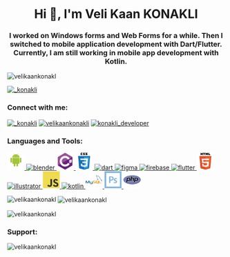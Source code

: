 <h1 align="center">Hi 👋, I'm Veli Kaan KONAKLI</h1>
<h3 align="center">I worked on Windows forms and Web Forms for a while. Then I switched to mobile application development with Dart/Flutter. Currently, I am still working in mobile app development with Kotlin.</h3>

<p align="left"> <img src="https://komarev.com/ghpvc/?username=velikaankonakl&label=Profile%20views&color=0e75b6&style=flat" alt="velikaankonakl" /> </p>

<p align="left"> <a href="https://twitter.com/_konakli" target="blank"><img src="https://img.shields.io/twitter/follow/_konakli?logo=twitter&style=for-the-badge" alt="_konakli" /></a> </p>

<h3 align="left">Connect with me:</h3>
<p align="left">
<a href="https://twitter.com/_konakli" target="blank"><img align="center" src="https://raw.githubusercontent.com/rahuldkjain/github-profile-readme-generator/master/src/images/icons/Social/twitter.svg" alt="_konakli" height="30" width="40" /></a>
<a href="https://linkedin.com/in/velikaankonakli" target="blank"><img align="center" src="https://raw.githubusercontent.com/rahuldkjain/github-profile-readme-generator/master/src/images/icons/Social/linked-in-alt.svg" alt="velikaankonakli" height="30" width="40" /></a>
<a href="https://instagram.com/konakli_developer" target="blank"><img align="center" src="https://raw.githubusercontent.com/rahuldkjain/github-profile-readme-generator/master/src/images/icons/Social/instagram.svg" alt="konakli_developer" height="30" width="40" /></a>
</p>

<h3 align="left">Languages and Tools:</h3>
<p align="left"> <a href="https://developer.android.com" target="_blank" rel="noreferrer"> <img src="https://raw.githubusercontent.com/devicons/devicon/master/icons/android/android-original-wordmark.svg" alt="android" width="40" height="40"/> </a> <a href="https://www.blender.org/" target="_blank" rel="noreferrer"> <img src="https://download.blender.org/branding/community/blender_community_badge_white.svg" alt="blender" width="40" height="40"/> </a> <a href="https://www.w3schools.com/cs/" target="_blank" rel="noreferrer"> <img src="https://raw.githubusercontent.com/devicons/devicon/master/icons/csharp/csharp-original.svg" alt="csharp" width="40" height="40"/> </a> <a href="https://www.w3schools.com/css/" target="_blank" rel="noreferrer"> <img src="https://raw.githubusercontent.com/devicons/devicon/master/icons/css3/css3-original-wordmark.svg" alt="css3" width="40" height="40"/> </a> <a href="https://dart.dev" target="_blank" rel="noreferrer"> <img src="https://www.vectorlogo.zone/logos/dartlang/dartlang-icon.svg" alt="dart" width="40" height="40"/> </a> <a href="https://www.figma.com/" target="_blank" rel="noreferrer"> <img src="https://www.vectorlogo.zone/logos/figma/figma-icon.svg" alt="figma" width="40" height="40"/> </a> <a href="https://firebase.google.com/" target="_blank" rel="noreferrer"> <img src="https://www.vectorlogo.zone/logos/firebase/firebase-icon.svg" alt="firebase" width="40" height="40"/> </a> <a href="https://flutter.dev" target="_blank" rel="noreferrer"> <img src="https://www.vectorlogo.zone/logos/flutterio/flutterio-icon.svg" alt="flutter" width="40" height="40"/> </a> <a href="https://www.w3.org/html/" target="_blank" rel="noreferrer"> <img src="https://raw.githubusercontent.com/devicons/devicon/master/icons/html5/html5-original-wordmark.svg" alt="html5" width="40" height="40"/> </a> <a href="https://www.adobe.com/in/products/illustrator.html" target="_blank" rel="noreferrer"> <img src="https://www.vectorlogo.zone/logos/adobe_illustrator/adobe_illustrator-icon.svg" alt="illustrator" width="40" height="40"/> </a> <a href="https://developer.mozilla.org/en-US/docs/Web/JavaScript" target="_blank" rel="noreferrer"> <img src="https://raw.githubusercontent.com/devicons/devicon/master/icons/javascript/javascript-original.svg" alt="javascript" width="40" height="40"/> </a> <a href="https://kotlinlang.org" target="_blank" rel="noreferrer"> <img src="https://www.vectorlogo.zone/logos/kotlinlang/kotlinlang-icon.svg" alt="kotlin" width="40" height="40"/> </a> <a href="https://www.mysql.com/" target="_blank" rel="noreferrer"> <img src="https://raw.githubusercontent.com/devicons/devicon/master/icons/mysql/mysql-original-wordmark.svg" alt="mysql" width="40" height="40"/> </a> <a href="https://www.photoshop.com/en" target="_blank" rel="noreferrer"> <img src="https://raw.githubusercontent.com/devicons/devicon/master/icons/photoshop/photoshop-line.svg" alt="photoshop" width="40" height="40"/> </a> <a href="https://www.php.net" target="_blank" rel="noreferrer"> <img src="https://raw.githubusercontent.com/devicons/devicon/master/icons/php/php-original.svg" alt="php" width="40" height="40"/> </a> </p>



<p><img align="left" src="https://github-readme-stats.vercel.app/api/top-langs?username=velikaankonakl&show_icons=true&locale=en&layout=compact" alt="velikaankonakl" /></p>

<p>&nbsp;<img align="center" src="https://github-readme-stats.vercel.app/api?username=velikaankonakl&show_icons=true&locale=en" alt="velikaankonakl" /></p>

<p><img align="center" src="https://github-readme-streak-stats.herokuapp.com/?user=velikaankonakl&" alt="velikaankonakl" /></p>

<h3 align="left">Support:</h3>
<p><a href="https://www.buymeacoffee.com/velikaankonakl"> <img align="left" src="https://cdn.buymeacoffee.com/buttons/v2/default-yellow.png" height="50" width="210" alt="velikaankonakl" /></a></p><br><br>
